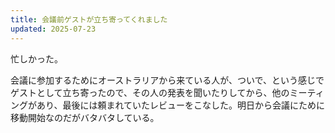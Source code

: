 ```yaml
---
title: 会議前ゲストが立ち寄ってくれました
updated: 2025-07-23
---
```

忙しかった。

会議に参加するためにオーストラリアから来ている人が、ついで、という感じでゲストとして立ち寄ったので、その人の発表を聞いたりしてから、他のミーティングがあり、最後には頼まれていたレビューをこなした。明日から会議にために移動開始なのだがバタバタしている。